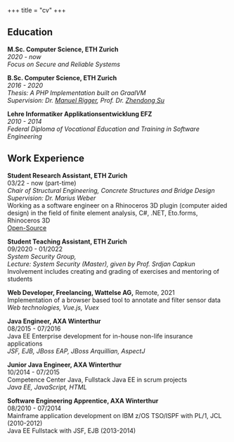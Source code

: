 +++
title = "cv"
+++

## Education
**M.Sc. Computer Science, ETH Zurich**   
_2020 - now_    
_Focus on Secure and Reliable Systems_

**B.Sc. Computer Science, ETH Zurich**   
_2016 - 2020_      
_Thesis: A PHP Implementation built on GraalVM_  
_Supervision: Dr. [Manuel Rigger](https://www.manuelrigger.at/), Prof. Dr. [Zhendong Su](https://people.inf.ethz.ch/suz/)_ 

**Lehre Informatiker Applikationsentwicklung EFZ**    
_2010 - 2014_    
_Federal Diploma of Vocational Education and Training in Software Engineering_


## Work Experience
**Student Research Assistant, ETH Zurich**  
03/22 - now (part-time)   
_Chair of Structural Engineering, Concrete Structures and Bridge Design_    
_Supervision: Dr. Marius Weber_  
Working as a software engineer on a Rhinoceros 3D plugin (computer aided design) in the field of finite
element analysis, C#, .NET, Eto.forms, Rhinoceros 3D  
[Open-Source](https://github.com/kfmResearch-NumericsTeam/StrucEng_Library_Plug_in)


**Student Teaching Assistant, ETH Zurich**  
09/2020 - 01/2022      
_System Security Group,_   
_Lecture: System Security (Master), given by Prof. Srdjan Capkun_  
Involvement includes creating and grading of exercises and mentoring of students

**Web Developer, Freelancing, Wattelse AG,** Remote, 2021  
Implementation of a browser based tool to annotate and filter sensor data     
_Web technologies, Vue.js, Vuex_

**Java Engineer, AXA Winterthur**  
08/2015 - 07/2016    
Java EE Enterprise development for in-house non-life insurance applications  
_JSF, EJB, JBoss EAP, JBoss Arquillian, AspectJ_

**Junior Java Engineer, AXA Winterthur**  
10/2014 - 07/2015    
Competence Center Java, Fullstack Java EE in scrum projects  
_Java EE, JavaScript, HTML_


**Software Engineering Apprentice, AXA Winterthur**  
08/2010 - 07/2014  
Mainframe application development on IBM z/OS TSO/ISPF with PL/1, JCL (2010-2012)     
Java EE Fullstack with JSF, EJB (2013-2014)  

[comment]: <> (_PL/1, JCL, DB2, Java EE_)